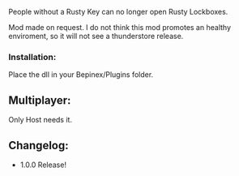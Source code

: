 ﻿People without a Rusty Key can no longer open Rusty Lockboxes.

Mod made on request. I do not think this mod promotes an healthy enviroment, so it will not see a thunderstore release.

### Installation: 
Place the dll in your Bepinex/Plugins folder.

## Multiplayer:
Only Host needs it.

## Changelog:
- 1.0.0 Release!
